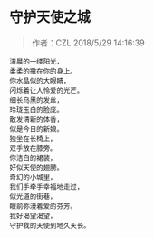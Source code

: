# `守护天使之城`
> 作者：CZL  2018/5/29 14:16:39 
    
    清晨的一缕阳光，
    柔柔的撒在你的身上。
    你水晶似的大眼睛，
    闪烁着让人怜爱的光芒。
    细长乌黑的发丝，
    玲珑玉白的脸庞。
    散发清新的体香，
    似是今日的新娘。
    独坐在长椅上，
    双手放在膝旁。
    你洁白的裙装，
    好似天使的翅膀。
    奇幻的小城里，
    我们手牵手幸福地走过，
    似光道的街巷，
    眼前弥漫着爱的芬芳。 
    我好渴望渴望，
    守护我的天使到地久天长。